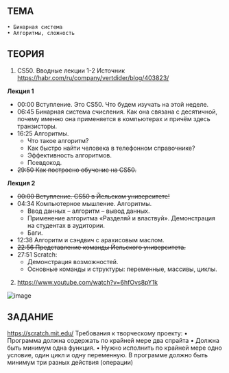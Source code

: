 ## ТЕМА
	• Бинарная система
	• Алгоритмы, сложность

## ТЕОРИЯ
1) CS50. Вводные лекции 1-2
Источник <https://habr.com/ru/company/vertdider/blog/403823/> 

**Лекция 1**
- 00:00 Вступление. Это CS50. Что будем изучать на этой неделе.
- 06:45 Бинарная система счисления. Как она связана с десятичной, почему именно она применяется в компьютерах и причём здесь транзисторы.
- 16:25 Алгоритмы.
  - Что такое алгоритм?
  - Как быстро найти человека в телефонном справочнике?
  - Эффективность алгоритмов.
  - Псевдокод.
- ~~29:50 Как построено обучение на CS50.~~

**Лекция 2**
- ~~00:00 Вступление. CS50 в Йельском университете!~~
- 04:34 Компьютерное мышление. Алгоритмы.
  - Ввод данных – алгоритм – вывод данных.
  - Применение алгоритма «Разделяй и властвуй». Демонстрация на студентах в аудитории.
  - Баги.
- 12:38 Алгоритм и сэндвич с арахисовым маслом.
- ~~22:56 Представление команды Йельского университета.~~
- 27:51 Scratch:
  - Демонстрация возможностей.
  - Основные команды и структуры: переменные, массивы, циклы.
 
2) https://www.youtube.com/watch?v=6hfOvs8pY1k

![image](https://user-images.githubusercontent.com/34689920/153921497-1d1db1d8-0e93-41a3-9e13-73d374bf21a6.png)

## ЗАДАНИЕ

https://scratch.mit.edu/
Требования к творческому проекту: 
  • Программа должна содержать по крайней мере два спрайта
  • Должна быть минимум одна функция.
  • Нужно исполнить по крайней мере одно условие, один цикл и одну переменную.
В программе должно быть минимум три разных действия (операции)
